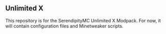 ## Unlimited X
This repository is for the SerendipityMC Unlimited X Modpack. For now, it will contain configuration files and Minetweaker scripts.
